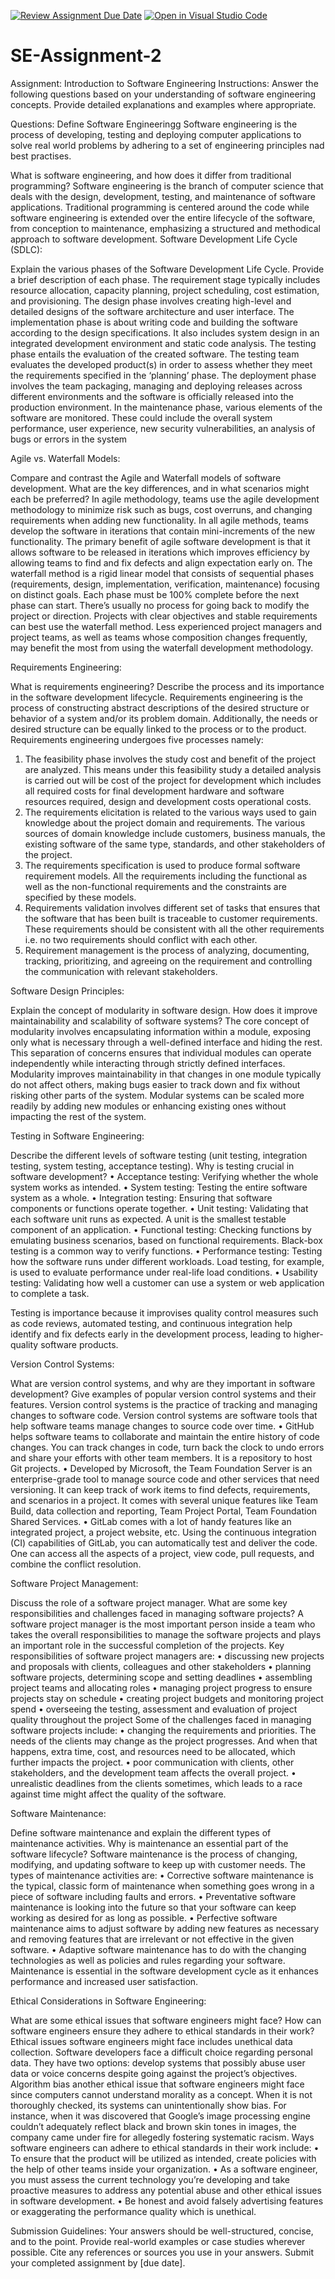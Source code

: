 [![Review Assignment Due Date](https://classroom.github.com/assets/deadline-readme-button-24ddc0f5d75046c5622901739e7c5dd533143b0c8e959d652212380cedb1ea36.svg)](https://classroom.github.com/a/-ucQIGTc)
[![Open in Visual Studio Code](https://classroom.github.com/assets/open-in-vscode-718a45dd9cf7e7f842a935f5ebbe5719a5e09af4491e668f4dbf3b35d5cca122.svg)](https://classroom.github.com/online_ide?assignment_repo_id=15218862&assignment_repo_type=AssignmentRepo)
# SE-Assignment-2
Assignment: Introduction to Software Engineering
Instructions:
Answer the following questions based on your understanding of software engineering concepts. Provide detailed explanations and examples where appropriate.

Questions:
Define Software Engineeringg Software engineering is the process of developing, testing and deploying computer applications to solve real world problems by adhering to a set of engineering principles nad best practises.

What is software engineering, and how does it differ from traditional programming? Software engineering is the branch of computer science that deals with the design, development, testing, and maintenance of software applications. Traditional programming is centered around the code while software engineering is extended over the entire lifecycle of the software, from conception to maintenance, emphasizing a structured and methodical approach to software development.
Software Development Life Cycle (SDLC):

Explain the various phases of the Software Development Life Cycle. Provide a brief description of each phase. The requirement stage typically includes resource allocation, capacity planning, project scheduling, cost estimation, and provisioning.
The design phase involves creating high-level and detailed designs of the software architecture and user interface.
The implementation phase is about writing code and building the software according to the design specifications. It also includes system design in an integrated development environment and static code analysis.
The testing phase entails the evaluation of the created software. The testing team evaluates the developed product(s) in order to assess whether they meet the requirements specified in the ‘planning’ phase.
The deployment phase involves the team packaging, managing and deploying releases across different environments and the software is officially released into the production environment.
In the maintenance phase, various elements of the software are monitored. These could include the overall system performance, user experience, new security vulnerabilities, an analysis of bugs or errors in the system

Agile vs. Waterfall Models:

Compare and contrast the Agile and Waterfall models of software development. What are the key differences, and in what scenarios might each be preferred? In agile methodology, teams use the agile development methodology to minimize risk such as bugs, cost overruns, and changing requirements when adding new functionality. In all agile methods, teams develop the software in iterations that contain mini-increments of the new functionality. The primary benefit of agile software development is that it allows software to be released in iterations which improves efficiency by allowing teams to find and fix defects and align expectation early on.
 The waterfall method is a rigid linear model that consists of sequential phases (requirements, design, implementation, verification, maintenance) focusing on distinct goals. Each phase must be 100% complete before the next phase can start. There’s usually no process for going back to modify the project or direction. Projects with clear objectives and stable requirements can best use the waterfall method. Less experienced project managers and project teams, as well as teams whose composition changes frequently, may benefit the most from using the waterfall development methodology.

Requirements Engineering:

What is requirements engineering? Describe the process and its importance in the software development lifecycle. Requirements engineering is the process of constructing abstract descriptions of the desired structure or behavior of a system and/or its problem domain. Additionally, the needs or desired structure can be equally linked to the process or to the product. Requirements engineering undergoes five processes namely: 
1.	The feasibility phase involves the study cost and benefit of the project are analyzed. This means under this feasibility study a detailed analysis is carried out will be cost of the project for development which includes all required costs for final development hardware and software resources required, design and development costs operational costs.
2.	The requirements elicitation is related to the various ways used to gain knowledge about the project domain and requirements. The various sources of domain knowledge include customers, business manuals, the existing software of the same type, standards, and other stakeholders of the project. 
3.	The requirements specification is used to produce formal software requirement models. All the requirements including the functional as well as the non-functional requirements and the constraints are specified by these models.
4.	Requirements validation involves different set of tasks that ensures that the software that has been built is traceable to customer requirements. These requirements should be consistent with all the other requirements i.e. no two requirements should conflict with each other.
5.	Requirement management is the process of analyzing, documenting, tracking, prioritizing, and agreeing on the requirement and controlling the communication with relevant stakeholders. 

Software Design Principles:

Explain the concept of modularity in software design. How does it improve maintainability and scalability of software systems? The core concept of modularity involves encapsulating information within a module, exposing only what is necessary through a well-defined interface and hiding the rest. This separation of concerns ensures that individual modules can operate independently while interacting through strictly defined interfaces. 
Modularity improves maintainability in that changes in one module typically do not affect others, making bugs easier to track down and fix without risking other parts of the system.  Modular systems can be scaled more readily by adding new modules or enhancing existing ones without impacting the rest of the system.

Testing in Software Engineering:

Describe the different levels of software testing (unit testing, integration testing, system testing, acceptance testing). Why is testing crucial in software development? •	Acceptance testing: Verifying whether the whole system works as intended.
•	System testing: Testing the entire software system as a whole.
•	Integration testing: Ensuring that software components or functions operate together.
•	Unit testing: Validating that each software unit runs as expected. A unit is the smallest testable component of an application.
•	Functional testing: Checking functions by emulating business scenarios, based on functional requirements. Black-box testing is a common way to verify functions.
•	Performance testing: Testing how the software runs under different workloads. Load testing, for example, is used to evaluate performance under real-life load conditions.
•	Usability testing: Validating how well a customer can use a system or web application to complete a task.

Testing is importance because it improvises quality control measures such as code reviews, automated testing, and continuous integration help identify and fix defects early in the development process, leading to higher-quality software products.


Version Control Systems:

What are version control systems, and why are they important in software development? Give examples of popular version control systems and their features. Version control systems is the practice of tracking and managing changes to software code. Version control systems are software tools that help software teams manage changes to source code over time. 
•	GitHub helps software teams to collaborate and maintain the entire history of code changes. You can track changes in code, turn back the clock to undo errors and share your efforts with other team members. It is a repository to host Git projects.
•	Developed by Microsoft, the Team Foundation Server is an enterprise-grade tool to manage source code and other services that need versioning. It can keep track of work items to find defects, requirements, and scenarios in a project. It comes with several unique features like Team Build, data collection and reporting, Team Project Portal, Team Foundation Shared Services.
•	GitLab comes with a lot of handy features like an integrated project, a project website, etc. Using the continuous integration (CI) capabilities of GitLab, you can automatically test and deliver the code. One can access all the aspects of a project, view code, pull requests, and combine the conflict resolution.




Software Project Management:

Discuss the role of a software project manager. What are some key responsibilities and challenges faced in managing software projects? A software project manager is the most important person inside a team who takes the overall responsibilities to manage the software projects and plays an important role in the successful completion of the projects. 
Key responsibilities of software project managers are:
•	discussing new projects and proposals with clients, colleagues and other stakeholders
•	planning software projects, determining scope and setting deadlines
•	assembling project teams and allocating roles
•	managing project progress to ensure projects stay on schedule
•	creating project budgets and monitoring project spend
•	overseeing the testing, assessment and evaluation of project quality throughout the project
Some of the challenges faced in managing software projects include:
•	changing the requirements and priorities. The needs of the clients may change as the project progresses. And when that happens, extra time, cost, and resources need to be allocated, which further impacts the project.
•	poor communication with clients, other stakeholders, and the development team affects the overall project.
•	unrealistic deadlines from the clients sometimes, which leads to a race against time might affect the quality of the software.


Software Maintenance:

Define software maintenance and explain the different types of maintenance activities. Why is maintenance an essential part of the software lifecycle? Software maintenance is the process of changing, modifying, and updating software to keep up with customer needs. 
The types of maintenance activities are:
•	Corrective software maintenance is the typical, classic form of maintenance when something goes wrong in a piece of software including faults and errors.
•	Preventative software maintenance is looking into the future so that your software can keep working as desired for as long as possible. 
•	Perfective software maintenance aims to adjust software by adding new features as necessary and removing features that are irrelevant or not effective in the given software.
•	Adaptive software maintenance has to do with the changing technologies as well as policies and rules regarding your software.
Maintenance is essential in  the software development cycle as it enhances performance and increased user satisfaction. 

Ethical Considerations in Software Engineering:

What are some ethical issues that software engineers might face? How can software engineers ensure they adhere to ethical standards in their work? Ethical issues software engineers might face includes unethical data collection. Software developers face a difficult choice regarding personal data. They have two options: develop systems that possibly abuse user data or voice concerns despite going against the project’s objectives.
Algorithm bias another ethical issue that software engineers might face since computers cannot understand morality as a concept. When it is not thoroughly checked, its systems can unintentionally show bias. For instance, when it was discovered that Google’s image processing engine couldn’t adequately reflect black and brown skin tones in images, the company came under fire for allegedly fostering systematic racism. 
Ways software engineers can adhere to ethical standards in their work include:
•	To ensure that the product will be utilized as intended, create policies with the help of other teams inside your organization.
•	As a software engineer, you must assess the current technology you’re developing and take proactive measures to address any potential abuse and other ethical issues in software development.
•	Be honest and avoid falsely advertising features or exaggerating the performance quality which is unethical.

Submission Guidelines:
Your answers should be well-structured, concise, and to the point.
Provide real-world examples or case studies wherever possible.
Cite any references or sources you use in your answers.
Submit your completed assignment by [due date].
